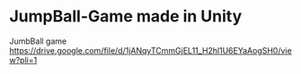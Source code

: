 # JumpBall-Game made in Unity
JumbBall game https://drive.google.com/file/d/1jANqyTCmmGjEL11_H2hl1U6EYaAogSH0/view?pli=1
